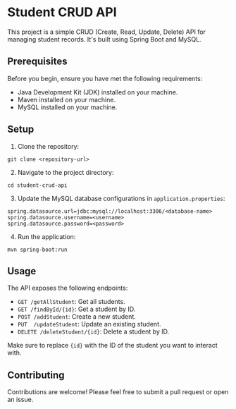 


# Student CRUD API

This project is a simple CRUD (Create, Read, Update, Delete) API for managing student records. It's built using Spring Boot and MySQL.

## Prerequisites

Before you begin, ensure you have met the following requirements:

- Java Development Kit (JDK) installed on your machine.
- Maven installed on your machine.
- MySQL installed on your machine.

## Setup

1. Clone the repository:

```
git clone <repository-url>
```

2. Navigate to the project directory:

```
cd student-crud-api
```

3. Update the MySQL database configurations in `application.properties`:

```
spring.datasource.url=jdbc:mysql://localhost:3306/<database-name>
spring.datasource.username=<username>
spring.datasource.password=<password>
```

4. Run the application:

```
mvn spring-boot:run
```

## Usage

The API exposes the following endpoints:

- `GET /getAllStudent`: Get all students.
- `GET /findById/{id}`: Get a student by ID.
- `POST /addStudent`: Create a new student.
- `PUT  /updateStudent`: Update an existing student.
- `DELETE /deleteStudent/{id}`: Delete a student by ID.

Make sure to replace `{id}` with the ID of the student you want to interact with.



## Contributing

Contributions are welcome! Please feel free to submit a pull request or open an issue.


